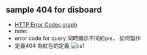 ## sample 404 for disboard

- [HTTP Error Codes graph](https://discuss.elastic.co/t/how-to-change-the-color-of-visualization-based-on-error/2800) 
 - note:
  - error code for query 同時顯示不同的pie， 如何製作
  - 定義404 為紅色的定義
![iis1](https://discourse-cdn.global.ssl.fastly.net/elastic/uploads/default/optimized/1X/8d8251170117b94116608860d8787863a75d2383_1_690x350.png)
